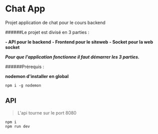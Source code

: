 # Chat App
 Projet application de chat  pour le cours backend 

######Le projet est divisé en 3 parties :

 **- API pour le backend**
 **- Frontend pour le siteweb**
 **- Socket pour la web socket**

***Pour que l'application fonctionne il faut démarrer les 3 parties.***

######Prérequis :

**nodemon d'installer en global**
```
npm i -g nodemon
```

## API 

> L'api tourne sur le port 8080 

```
npm i
npm run dev

```
